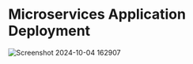 # Microservices Application Deployment
![Screenshot 2024-10-04 162907](https://github.com/user-attachments/assets/0d1249aa-42c6-4e22-9c17-0c655143f81a)
